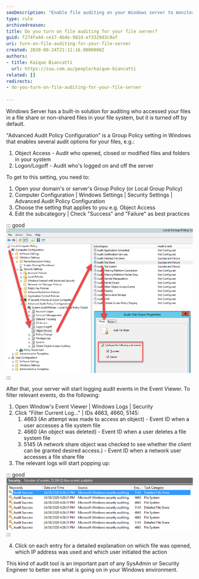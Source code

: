 ```yaml
---
seoDescription: "Enable file auditing on your Windows server to monitor and track access to files and folders, ensuring enhanced security and compliance."
type: rule
archivedreason: 
title: Do you turn on file auditing for your file server?
guid: f274fa44-ce17-4bde-981d-ef3329d3c8af
uri: turn-on-file-auditing-for-your-file-server
created: 2020-08-24T21:11:16.0000000Z
authors:
- title: Kaique Biancatti
  url: https://ssw.com.au/people/kaique-biancatti
related: []
redirects:
- do-you-turn-on-file-auditing-for-your-file-server

---
```


Windows Server has a built-in solution for auditing who accessed your files in a file share or non-shared files in your file system, but it is turned off by default.

<!--endintro-->

"Advanced Audit Policy Configuration" is a Group Policy setting in Windows that enables several audit options for your files, e.g.:

1. Object Access - Audit who opened, closed or modified files and folders in your system
2. Logon/Logoff - Audit who's logged on and off the server

To get to this setting, you need to:

1. Open your domain's or server's Group Policy (or Local Group Policy)
2. Computer Configuration | Windows Settings | Security Settings | Advanced Audit Policy Configuration
3. Choose the setting that applies to you e.g. Object Access
4. Edit the subcategory | Check "Success" and "Failure" as best practices



::: good  
![Figure: Good Example - Auditing Successes and Failures in your file shares](auditing-success-and-fail.png)  
:::

After that, your server will start logging audit events in the Event Viewer. To filter relevant events, do the following:

1. Open Window's Event Viewer | Windows Logs | Security
2. Click "Filter Current Log..." | IDs 4663, 4660, 5145:
    1. 4663 (An attempt was made to access an object) - Event ID when a user accesses a file system file
    2. 4660 (An object was deleted) - Event ID when a user deletes a file system file
    3. 5145 (A network share object was checked to see whether the client can be granted desired access.) - Event ID when a network user accesses a file share file
3. The relevant logs will start popping up:


::: good  
![Figure: Good example - Filtered logs with file access information](filtered-logs.png)  
:::

4. Click on each entry for a detailed explanation on which file was opened, which IP address was used and which user initiated the action


This kind of audit tool is an important part of any SysAdmin or Security Engineer to better see what is going on in your Windows environment.
